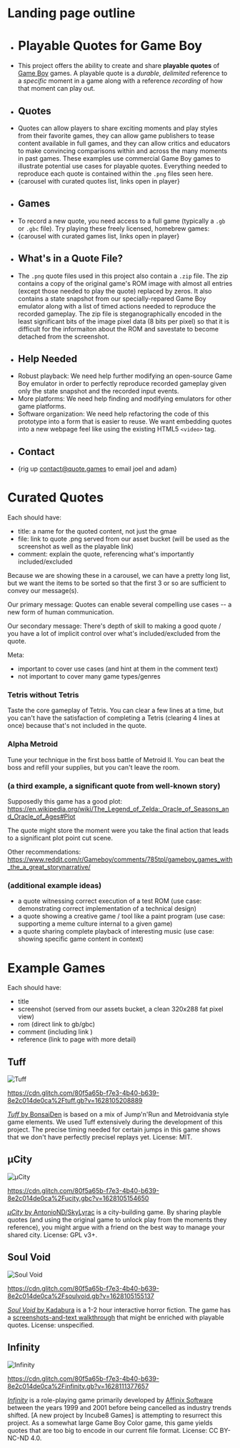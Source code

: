 # Landing page outline

- # Playable Quotes for Game Boy
- This project offers the ability to create and share **playable quotes** of [Game Boy](https://en.wikipedia.org/wiki/Game_Boy) games. A playable quote is a *durable*, *delimited* reference to a 
*specific* moment in a game along with a reference *recording* of how that moment can play out.
- ## Quotes
- Quotes can allow players to share exciting moments and play styles from their favorite games, they can allow game publishers to tease content available in full games, and they can allow critics and educators to make convincing comparisons within and across the many moments in past games. These examples use commercial Game Boy games to illustrate potential use cases for playable quotes. Everything needed to reproduce each quote is contained within the `.png` files seen here. 
- {carousel with curated quotes list, links open in player}
- ## Games
- To record a new quote, you need access to a full game (typically a `.gb` or `.gbc` file). Try playing these freely licensed, homebrew games:
- {carousel with curated games list, links open in player}
- ## What's in a Quote File?
- The `.png` quote files used in this project also contain a `.zip` file. The zip contains a copy of the original game's ROM image with almost all entries (except those needed to play the quote) replaced by zeros. It also contains a state snapshot from our specially-repared Game Boy emulator along with a list of timed actions needed to reproduce the recorded gameplay. The zip file is steganographically encoded in the least significant bits of the image pixel data (8 bits per pixel) so that it is difficult for the informaiton about the ROM and savestate to become detached from the screenshot.
- ## Help Needed
- Robust playback: We need help further modifying an open-source Game Boy emulator in order to perfectly reproduce recorded gameplay given only the state snapshot and the recorded input events.
- More platforms: We need help finding and modifying emulators for other game platforms.
- Software organization: We need help refactoring the code of this prototype into a form that is easier to reuse. We want embedding quotes into a new webpage feel like using the existing HTML5 `<video>` tag.
- ## Contact
- {rig up contact@quote.games to email joel and adam}


# Curated Quotes

Each should have:
- title: a name for the quoted content, not just the gmae
- file: link to quote .png served from our asset bucket (will be used as the screenshot as well as the playable link)
- comment: explain the quote, referencing what's importantly included/excluded

Because we are showing these in a carousel, we can have a pretty long list, but we want the items to be sorted so that the first 3 or so are sufficient to convey our message(s).

Our primary message: Quotes can enable several compelling use cases -- a new form of human communication.

Our secondary message: There's depth of skill to making a good quote / you have a lot of implicit control over what's included/excluded from the quote.

Meta:
- important to cover use cases (and hint at them in the comment text)
- not important to cover many game types/genres


### Tetris without Tetris

Taste the core gameplay of Tetris. You can clear a few lines at a time, but you can't have the satisfaction of completing a Tetris (clearing 4 lines at once) because that's not included in the quote.

### Alpha Metroid

Tune your technique in the first boss battle of Metroid II. You can beat the boss and refill your supplies, but you can't leave the room.


### (a third example, a significant quote from well-known story)

Supposedly this game has a good plot: https://en.wikipedia.org/wiki/The_Legend_of_Zelda:_Oracle_of_Seasons_and_Oracle_of_Ages#Plot

The quote might store the moment were you take the final action that leads to a significant plot point cut scene.

Other recommendations: https://www.reddit.com/r/Gameboy/comments/785tpl/gameboy_games_with_the_a_great_storynarrative/


### (additional example ideas)

- a quote witnessing correct execution of a test ROM (use case: demonstrating correct implementation of a technical design)
- a quote showing a creative game / tool like a paint program (use case: supporting a meme culture internal to a given game)
- a quote sharing complete playback of interesting music (use case: showing specific game content in context)

# Example Games

Each should have:
- title
- screenshot (served from our assets bucket, a clean 320x288 fat pixel view)
- rom (direct link to gb/gbc)
- comment (including link )
- reference (link to page with more detail)

## Tuff

![Tuff](https://cdn.glitch.com/80f5a65b-f7e3-4b40-b639-8e2c014de0ca%2Ftuff-screenshot.png?v=1628103261230)

https://cdn.glitch.com/80f5a65b-f7e3-4b40-b639-8e2c014de0ca%2Ftuff.gb?v=1628105208889

[*Tuff* by BonsaiDen](https://bonsaiden.github.io/Tuff.gb/) is based on a mix of Jump'n'Run and Metroidvania style game elements. We used Tuff extensively during the development of this project. The precise timing needed for certain jumps in this game shows that we don't have perfectly precisel replays yet. License: MIT.

## µCity

![µCity](https://cdn.glitch.com/80f5a65b-f7e3-4b40-b639-8e2c014de0ca%2Fucity-screenshot.png?v=1628104547469)

https://cdn.glitch.com/80f5a65b-f7e3-4b40-b639-8e2c014de0ca%2Fucity.gbc?v=1628105154650

[*µCity* by AntonioND/SkyLyrac](https://gbhh.avivace.com/game/ucity) is a city-building game. By sharing playble quotes (and using the original game to unlock play from the moments they reference), you might argue with a friend on the best way to manage your shared city.  License: GPL v3+.

## Soul Void

![Soul Void](https://cdn.glitch.com/80f5a65b-f7e3-4b40-b639-8e2c014de0ca%2Fsoulvoid-screenshot.png?v=1628106145583)

https://cdn.glitch.com/80f5a65b-f7e3-4b40-b639-8e2c014de0ca%2Fsoulvoid.gb?v=1628105155137

[*Soul Void* by Kadabura](https://kadabura.itch.io/soul-void) is a 1-2 hour interactive horror fiction. The game has a [screenshots-and-text walkthrough](https://www.kadaburadraws.com/soul-void-walkthrough) that might be enriched with playable quotes. License: unspecified. 


## Infinity

![Infinity](https://cdn.glitch.com/80f5a65b-f7e3-4b40-b639-8e2c014de0ca%2Finfinity-screenshot.png?v=1628111395548)

https://cdn.glitch.com/80f5a65b-f7e3-4b40-b639-8e2c014de0ca%2Finfinity.gb?v=1628111377657

[*Infinity*](https://github.com/gb-archive/infinity-gbc) is a role-playing game primarily developed by [Affinix Software](https://infinity-gbc.org/index2.html) between the years 1999 and 2001 before being cancelled as industry trends shifted. [A new project by Incube8 Games] is attempting to resurrect this project. As a somewhat large Game Boy Color game, this game yields quotes that are too big to encode in our current file format. License: CC BY-NC-ND 4.0.